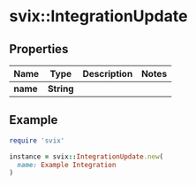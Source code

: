 # svix::IntegrationUpdate

## Properties

| Name | Type | Description | Notes |
| ---- | ---- | ----------- | ----- |
| **name** | **String** |  |  |

## Example

```ruby
require 'svix'

instance = svix::IntegrationUpdate.new(
  name: Example Integration
)
```

